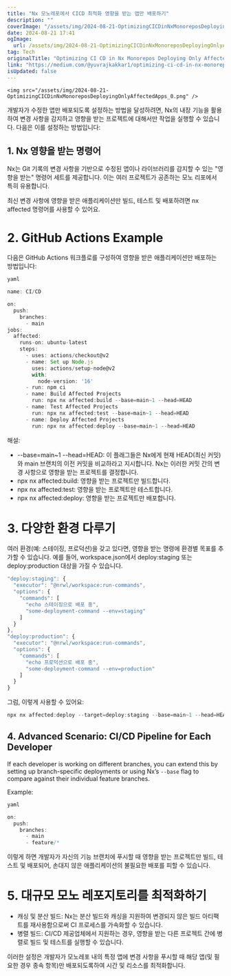 ```yaml
---
title: "Nx 모노레포에서 CICD 최적화 영향을 받는 앱만 배포하기"
description: ""
coverImage: "/assets/img/2024-08-21-OptimizingCICDinNxMonoreposDeployingOnlyAffectedApps_0.png"
date: 2024-08-21 17:41
ogImage: 
  url: /assets/img/2024-08-21-OptimizingCICDinNxMonoreposDeployingOnlyAffectedApps_0.png
tag: Tech
originalTitle: "Optimizing CI CD in Nx Monorepos Deploying Only Affected Apps"
link: "https://medium.com/@yuvrajkakkar1/optimizing-ci-cd-in-nx-monorepos-deploying-only-affected-apps-6073347033f6"
isUpdated: false
---
```



`<img src="/assets/img/2024-08-21-OptimizingCICDinNxMonoreposDeployingOnlyAffectedApps_0.png" />`

개발자가 수정한 앱만 배포되도록 설정하는 방법을 달성하려면, Nx의 내장 기능을 활용하여 변경 사항을 감지하고 영향을 받는 프로젝트에 대해서만 작업을 실행할 수 있습니다. 다음은 이를 설정하는 방법입니다:

## 1. Nx 영향을 받는 명령어

Nx는 Git 기록의 변경 사항을 기반으로 수정된 앱이나 라이브러리를 감지할 수 있는 "영향을 받는" 명령어 세트를 제공합니다. 이는 여러 프로젝트가 공존하는 모노 리포에서 특히 유용합니다.

<div class="content-ad"></div>

최신 변경 사항에 영향을 받은 애플리케이션만 빌드, 테스트 및 배포하려면 nx affected 명령어를 사용할 수 있어요.

# 2. GitHub Actions Example

다음은 GitHub Actions 워크플로를 구성하여 영향을 받은 애플리케이션만 배포하는 방법입니다:

```js
yaml
```

<div class="content-ad"></div>

```js
name: CI/CD
```

```js
on:
  push:
    branches:
      - main
jobs:
  affected:
    runs-on: ubuntu-latest
    steps:
      - uses: actions/checkout@v2
      - name: Set up Node.js
        uses: actions/setup-node@v2
        with:
          node-version: '16'
      - run: npm ci
      - name: Build Affected Projects
        run: npx nx affected:build --base=main~1 --head=HEAD
      - name: Test Affected Projects
        run: npx nx affected:test --base=main~1 --head=HEAD
      - name: Deploy Affected Projects
        run: npx nx affected:deploy --base=main~1 --head=HEAD
```

해설:

- --base=main~1 --head=HEAD: 이 플래그들은 Nx에게 현재 HEAD(최신 커밋)와 main 브랜치의 이전 커밋을 비교하라고 지시합니다. Nx는 이러한 커밋 간의 변경 사항으로 영향을 받는 프로젝트를 결정합니다.
- npx nx affected:build: 영향을 받는 프로젝트만 빌드합니다.
- npx nx affected:test: 영향을 받는 프로젝트만 테스트합니다.
- npx nx affected:deploy: 영향을 받는 프로젝트만 배포합니다.

<div class="content-ad"></div>

# 3. 다양한 환경 다루기

여러 환경(예: 스테이징, 프로덕션)을 갖고 있다면, 영향을 받는 명령에 환경별 목표를 추가할 수 있습니다. 예를 들어, workspace.json에서 deploy:staging 또는 deploy:production 대상을 가질 수 있습니다.

```js
"deploy:staging": {
  "executor": "@nrwl/workspace:run-commands",
  "options": {
    "commands": [
      "echo 스테이징으로 배포 중",
      "some-deployment-command --env=staging"
    ]
  }
},
"deploy:production": {
  "executor": "@nrwl/workspace:run-commands",
  "options": {
    "commands": [
      "echo 프로덕션으로 배포 중",
      "some-deployment-command --env=production"
    ]
  }
}
```

그럼, 이렇게 사용할 수 있어요:

<div class="content-ad"></div>

```js
npx nx affected:deploy --target=deploy:staging --base=main~1 --head=HEAD
```

## 4. Advanced Scenario: CI/CD Pipeline for Each Developer

If each developer is working on different branches, you can extend this by setting up branch-specific deployments or using Nx’s `--base` flag to compare against their individual feature branches.

Example:

<div class="content-ad"></div>

```js
yaml
```

```js
on:
  push:
    branches:
      - main
      - feature/*
```

이렇게 하면 개발자가 자신의 기능 브랜치에 푸시할 때 영향을 받는 프로젝트만 빌드, 테스트 및 배포되어, 손대지 않은 애플리케이션의 불필요한 배포를 피할 수 있습니다.

# 5. 대규모 모노 레포지토리를 최적화하기

<div class="content-ad"></div>

- 캐싱 및 분산 빌드: Nx는 분산 빌드와 캐싱을 지원하여 변경되지 않은 빌드 아티팩트를 재사용함으로써 CI 프로세스를 가속화할 수 있습니다.
- 병렬 빌드: CI/CD 제공업체에서 지원하는 경우, 영향을 받는 다른 프로젝트 간에 병렬로 빌드 및 테스트를 실행할 수 있습니다.

이러한 설정은 개발자가 모노레포 내의 특정 앱에 변경 사항을 푸시할 때 해당 앱(및 필요한 경우 종속 항목)만 배포되도록하여 시간 및 리소스를 최적화합니다.